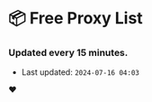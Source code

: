 # :package: Free Proxy List
### Updated every 15 minutes.

- Last updated: `2024-07-16 04:03`

:heart:
